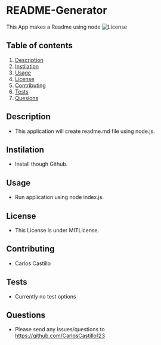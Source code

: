 # README-Generator
 This App makes a Readme using node
 ![License](https://img.shields.io/badge/License-MITLicense-blue.svg)
  ## Table of contents
  1. [Description](#description)
  2. [Instilation](#instilation)
  3. [Usage](#useage)
  4. [License](#license)
  5. [Contributing](#contributing)
  6. [Tests](#tests)
  7. [Quesions](#questions)
  ## Description
  * This application will create readme.md file using node.js.
  ## Instilation
  * Install though Github.
  ## Usage
  * Run application using node index.js.
  ## License 
  * This License is under MITLicense.
  ## Contributing
  * Carlos Castillo
  ## Tests
  * Currently no test options
  ## Questions
  * Please send any issues/questions to https://github.com/CarlosCastillo123